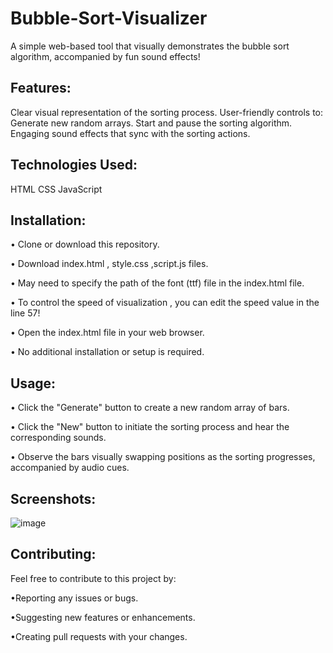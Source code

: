 # Bubble-Sort-Visualizer
A simple web-based tool that visually demonstrates the bubble sort algorithm, accompanied by fun sound effects!

## Features:

Clear visual representation of the sorting process.
User-friendly controls to:
Generate new random arrays.
Start and pause the sorting algorithm.
Engaging sound effects that sync with the sorting actions.
## Technologies Used:

HTML
CSS
JavaScript
## Installation:

• Clone or download this repository.

• Download index.html , style.css ,script.js files.

• May need to specify the path of the font (ttf) file in the index.html file.

• To control the speed of visualization , you can edit the speed value in the line 57!

• Open the index.html file in your web browser.

• No additional installation or setup is required.
## Usage:

• Click the "Generate" button to create a new random array of bars.

• Click the "New" button to initiate the sorting process and hear the corresponding sounds.

• Observe the bars visually swapping positions as the sorting progresses, accompanied by audio cues.
## Screenshots:

![image](https://github.com/AmanTechWiz/Bubble-Sort-Visualizer/assets/148987557/875e5db8-785b-4b74-ba1a-b2235a36393f)

## Contributing:

Feel free to contribute to this project by:

•Reporting any issues or bugs.

•Suggesting new features or enhancements.

•Creating pull requests with your changes.
